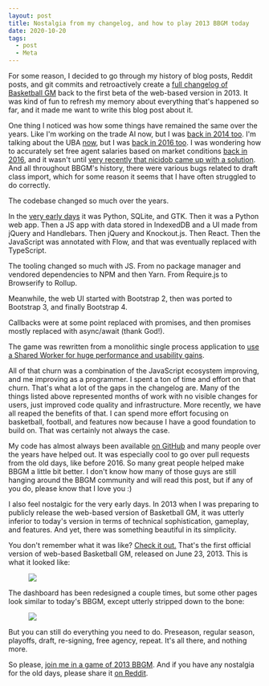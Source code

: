 ```yaml
---
layout: post
title: Nostalgia from my changelog, and how to play 2013 BBGM today
date: 2020-10-20
tags:
  - post
  - Meta
---
```


For some reason, I decided to go through my history of blog posts, Reddit posts, and git commits and retroactively create a [full changelog of Basketball GM](/changelog/) back to the first beta of the web-based version in 2013. It was kind of fun to refresh my memory about everything that's happened so far, and it made me want to write this blog post about it.

<!--more-->

One thing I noticed was how some things have remained the same over the years. Like I'm working on the trade AI now, but I was [back in 2014 too](/blog/2014/02/new-improved-trade-ai/). I'm talking about the UBA [now](https://old.reddit.com/r/BasketballGM/comments/jcy2y7/i_wrote_a_66page_summary_of_the_first_30_years_of/g947sxt/?context=3), but I was [back in 2016 too](https://old.reddit.com/r/BasketballGM/comments/41dskx/the_basketball_gm_book_club/). I was wondering how to accurately set free agent salaries based on market conditions [back in 2016](https://old.reddit.com/r/gamedev/comments/4omk8h/simulating_marketbased_pricing/), and it wasn't until [very recently that nicidob came up with a solution](/blog/2020/08/smarter-contract-generation/). And all throughout BBGM's history, there were various bugs related to draft class import, which for some reason it seems that I have often struggled to do correctly.

The codebase changed so much over the years.

In the [very early days](https://basketball-gm.com/blog/2013/12/development-history/) it was Python, SQLite, and GTK. Then it was a Python web app. Then a JS app with data stored in IndexedDB and a UI made from jQuery and Handlebars. Then jQuery and Knockout.js. Then React. Then the JavaScript was annotated with Flow, and that was eventually replaced with TypeScript.

The tooling changed so much with JS. From no package manager and vendored dependencies to NPM and then Yarn. From Require.js to Browserify to Rollup.

Meanwhile, the web UI started with Bootstrap 2, then was ported to Bootstrap 3, and finally Bootstrap 4.

Callbacks were at some point replaced with promises, and then promises mostly replaced with async/await (thank God!).

The game was rewritten from a monolithic single process application to [use a Shared Worker for huge performance and usability gains](/blog/2017/04/basketball-gm-4-0-technical-details/).

All of that churn was a combination of the JavaScript ecosystem improving, and me improving as a programmer. I spent a ton of time and effort on that churn. That's what a lot of the gaps in the changelog are. Many of the things listed above represented months of work with no visible changes for users, just improved code quality and infrastructure. More recently, we have all reaped the benefits of that. I can spend more effort focusing on basketball, football, and features now because I have a good foundation to build on. That was certainly not always the case.

My code has almost always been available [on GitHub](https://github.com/dumbmatter/gm-games) and many people over the years have helped out. It was especially cool to go over pull requests from the old days, like before 2016. So many great people helped make BBGM a little bit better. I don't know how many of those guys are still hanging around the BBGM community and will read this post, but if any of you do, please know that I love you :)

I also feel nostalgic for the very early days. In 2013 when I was preparing to publicly release the web-based version of Basketball GM, it was utterly inferior to today's version in terms of technical sophistication, gameplay, and features. And yet, there was something beautiful in its simplicity.

You don't remember what it was like? [Check it out.](https://old.basketball-gm.com/) That's the first official version of web-based Basketball GM, released on June 23, 2013. This is what it looked like:

<figure><a href="/files/nostalgia-1.png"><img src="/files/nostalgia-1.png" class="img-fluid"></a></figure>

The dashboard has been redesigned a couple times, but some other pages look similar to today's BBGM, except utterly stripped down to the bone:

<figure><a href="/files/nostalgia-2.png"><img src="/files/nostalgia-2.png" class="img-fluid"></a></figure>

But you can still do everything you need to do. Preseason, regular season, playoffs, draft, re-signing, free agency, repeat. It's all there, and nothing more.

So please, [join me in a game of 2013 BBGM](https://old.basketball-gm.com/). And if you have any nostalgia for the old days, please share it [on Reddit](https://www.reddit.com/r/BasketballGM/comments/jevclg/nostalgia_from_my_changelog_and_how_to_play_2013/).
